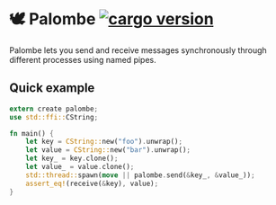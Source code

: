 <!-- cargo-sync-readme start -->

# 🕊️ Palombe [![cargo version](https://img.shields.io/crates/v/palombe.svg)](https://crates.io/crates/palombe)

Palombe lets you send and receive messages synchronously through different processes using named pipes.

## Quick example

```rust
extern create palombe;
use std::ffi::CString;

fn main() {
    let key = CString::new("foo").unwrap();
    let value = CString::new("bar").unwrap();
    let key_ = key.clone();
    let value_ = value.clone();
    std::thread::spawn(move || palombe.send(&key_, &value_));
    assert_eq!(receive(&key), value);
}
```

<!-- cargo-sync-readme end -->
